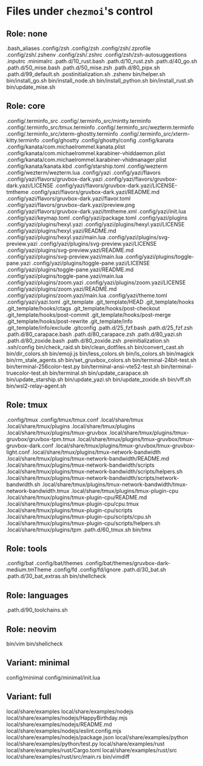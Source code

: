 # Files under `chezmoi`'s control

## Role: none

.bash_aliases
.config/zsh
.config/zsh
.config/zsh/.zprofile
.config/zsh/.zshenv
.config/zsh/.zshrc
.config/zsh/zsh-autosuggestions
.inputrc
.minimalrc
.path.d/10_rust.bash
.path.d/10_rust.zsh
.path.d/40_go.sh
.path.d/50_mise.bash
.path.d/50_mise.zsh
.path.d/80_pipx.sh
.path.d/99_default.sh
.postinitialization.sh
.zshenv
bin/helper.sh
bin/install_go.sh
bin/install_node.sh
bin/install_python.sh
bin/install_rust.sh
bin/update_mise.sh


## Role: core

.config/.terminfo_src
.config/.terminfo_src/mintty.terminfo
.config/.terminfo_src/tmux.terminfo
.config/.terminfo_src/wezterm.terminfo
.config/.terminfo_src/xterm-ghostty.terminfo
.config/.terminfo_src/xterm-kitty.terminfo
.config/ghostty
.config/ghostty/config
.config/kanata
.config/kanata/com.michaelrommel.kanata.plist
.config/kanata/com.michaelrommel.karabiner-vhiddaemon.plist
.config/kanata/com.michaelrommel.karabiner-vhidmanager.plist
.config/kanata/kanata.kbd
.config/starship.toml
.config/wezterm
.config/wezterm/wezterm.lua
.config/yazi
.config/yazi/flavors
.config/yazi/flavors/gruvbox-dark.yazi
.config/yazi/flavors/gruvbox-dark.yazi/LICENSE
.config/yazi/flavors/gruvbox-dark.yazi/LICENSE-tmtheme
.config/yazi/flavors/gruvbox-dark.yazi/README.md
.config/yazi/flavors/gruvbox-dark.yazi/flavor.toml
.config/yazi/flavors/gruvbox-dark.yazi/preview.png
.config/yazi/flavors/gruvbox-dark.yazi/tmtheme.xml
.config/yazi/init.lua
.config/yazi/keymap.toml
.config/yazi/package.toml
.config/yazi/plugins
.config/yazi/plugins/hexyl.yazi
.config/yazi/plugins/hexyl.yazi/LICENSE
.config/yazi/plugins/hexyl.yazi/README.md
.config/yazi/plugins/hexyl.yazi/main.lua
.config/yazi/plugins/svg-preview.yazi
.config/yazi/plugins/svg-preview.yazi/LICENSE
.config/yazi/plugins/svg-preview.yazi/README.md
.config/yazi/plugins/svg-preview.yazi/main.lua
.config/yazi/plugins/toggle-pane.yazi
.config/yazi/plugins/toggle-pane.yazi/LICENSE
.config/yazi/plugins/toggle-pane.yazi/README.md
.config/yazi/plugins/toggle-pane.yazi/main.lua
.config/yazi/plugins/zoom.yazi
.config/yazi/plugins/zoom.yazi/LICENSE
.config/yazi/plugins/zoom.yazi/README.md
.config/yazi/plugins/zoom.yazi/main.lua
.config/yazi/theme.toml
.config/yazi/yazi.toml
.git_template
.git_template/HEAD
.git_template/hooks
.git_template/hooks/ctags
.git_template/hooks/post-checkout
.git_template/hooks/post-commit
.git_template/hooks/post-merge
.git_template/hooks/post-rewrite
.git_template/info
.git_template/info/exclude
.gitconfig
.path.d/25_fzf.bash
.path.d/25_fzf.zsh
.path.d/80_carapace.bash
.path.d/80_carapace.zsh
.path.d/80_yazi.sh
.path.d/80_zoxide.bash
.path.d/80_zoxide.zsh
.preinitialization.sh
.ssh/config
bin/check_raid.sh
bin/clean_dotfiles.sh
bin/convert_cast.sh
bin/dir_colors.sh
bin/emoji.js
bin/less_colors.sh
bin/ls_colors.sh
bin/magick
bin/rm_stale_agents.sh
bin/set_gruvbox_colors.sh
bin/terminal-24bit-test.sh
bin/terminal-256color-test.py
bin/terminal-ansi-vte52-test.sh
bin/terminal-truecolor-test.sh
bin/terminal.sh
bin/update_carapace.sh
bin/update_starship.sh
bin/update_yazi.sh
bin/update_zoxide.sh
bin/vff.sh
bin/wsl2-relay-agent.sh


## Role: tmux

.config/tmux
.config/tmux/tmux.conf
.local/share/tmux
.local/share/tmux/plugins
.local/share/tmux/plugins
.local/share/tmux/plugins/tmux-gruvbox
.local/share/tmux/plugins/tmux-gruvbox/gruvbox-tpm.tmux
.local/share/tmux/plugins/tmux-gruvbox/tmux-gruvbox-dark.conf
.local/share/tmux/plugins/tmux-gruvbox/tmux-gruvbox-light.conf
.local/share/tmux/plugins/tmux-network-bandwidth
.local/share/tmux/plugins/tmux-network-bandwidth/README.md
.local/share/tmux/plugins/tmux-network-bandwidth/scripts
.local/share/tmux/plugins/tmux-network-bandwidth/scripts/helpers.sh
.local/share/tmux/plugins/tmux-network-bandwidth/scripts/network-bandwidth.sh
.local/share/tmux/plugins/tmux-network-bandwidth/tmux-network-bandwidth.tmux
.local/share/tmux/plugins/tmux-plugin-cpu
.local/share/tmux/plugins/tmux-plugin-cpu/README.md
.local/share/tmux/plugins/tmux-plugin-cpu/cpu.tmux
.local/share/tmux/plugins/tmux-plugin-cpu/scripts
.local/share/tmux/plugins/tmux-plugin-cpu/scripts/cpu.sh
.local/share/tmux/plugins/tmux-plugin-cpu/scripts/helpers.sh
.local/share/tmux/plugins/tpm
.path.d/60_tmux.sh
bin/tmx

## Role: tools

.config/bat
.config/bat/themes
.config/bat/themes/gruvbox-dark-medium.tmTheme
.config/fd
.config/fd/ignore
.path.d/30_bat.sh
.path.d/30_bat_extras.sh
bin/shellcheck

## Role: languages

.path.d/90_toolchains.sh

## Role: neovim

bin/vim
bin/shellcheck

## Variant: minimal

config/minimal
config/minimal/init.lua

## Variant: full

local/share/examples
local/share/examples/nodejs
local/share/examples/nodejs/HappyBirthday.mjs
local/share/examples/nodejs/README.md
local/share/examples/nodejs/eslint.config.mjs
local/share/examples/nodejs/package.json
local/share/examples/python
local/share/examples/python/test.py
local/share/examples/rust
local/share/examples/rust/Cargo.toml
local/share/examples/rust/src
local/share/examples/rust/src/main.rs
bin/vimdiff

